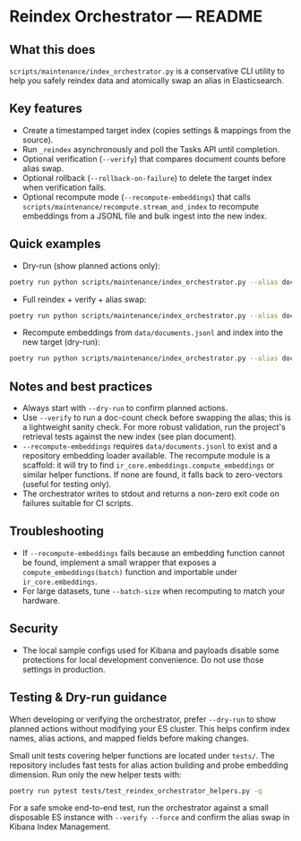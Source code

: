 Reindex Orchestrator — README
=============================

What this does
--------------

`scripts/maintenance/index_orchestrator.py` is a conservative CLI utility to help you safely reindex data and atomically swap an alias in Elasticsearch.

Key features
------------
- Create a timestamped target index (copies settings & mappings from the source).
- Run `_reindex` asynchronously and poll the Tasks API until completion.
- Optional verification (`--verify`) that compares document counts before alias swap.
- Optional rollback (`--rollback-on-failure`) to delete the target index when verification fails.
- Optional recompute mode (`--recompute-embeddings`) that calls `scripts/maintenance/recompute.stream_and_index` to recompute embeddings from a JSONL file and bulk ingest into the new index.

Quick examples
--------------

- Dry-run (show planned actions only):

```bash
poetry run python scripts/maintenance/index_orchestrator.py --alias documents --dry-run
```

- Full reindex + verify + alias swap:

```bash
poetry run python scripts/maintenance/index_orchestrator.py --alias documents --verify --force
```

- Recompute embeddings from `data/documents.jsonl` and index into the new target (dry-run):

```bash
poetry run python scripts/maintenance/index_orchestrator.py --alias documents --recompute-embeddings --documents-path data/documents.jsonl --dry-run
```

Notes and best practices
------------------------
- Always start with `--dry-run` to confirm planned actions.
- Use `--verify` to run a doc-count check before swapping the alias; this is a lightweight sanity check. For more robust validation, run the project's retrieval tests against the new index (see plan document).
- `--recompute-embeddings` requires `data/documents.jsonl` to exist and a repository embedding loader available. The recompute module is a scaffold: it will try to find `ir_core.embeddings.compute_embeddings` or similar helper functions. If none are found, it falls back to zero-vectors (useful for testing only).
- The orchestrator writes to stdout and returns a non-zero exit code on failures suitable for CI scripts.

Troubleshooting
---------------
- If `--recompute-embeddings` fails because an embedding function cannot be found, implement a small wrapper that exposes a `compute_embeddings(batch)` function and importable under `ir_core.embeddings`.
- For large datasets, tune `--batch-size` when recomputing to match your hardware.

Security
--------
- The local sample configs used for Kibana and payloads disable some protections for local development convenience. Do not use those settings in production.

Testing & Dry-run guidance
--------------------------

When developing or verifying the orchestrator, prefer `--dry-run` to show planned actions without modifying your ES cluster. This helps confirm index names, alias actions, and mapped fields before making changes.

Small unit tests covering helper functions are located under `tests/`. The repository includes fast tests for alias action building and probe embedding dimension. Run only the new helper tests with:

```bash
poetry run pytest tests/test_reindex_orchestrator_helpers.py -q
```

For a safe smoke end-to-end test, run the orchestrator against a small disposable ES instance with `--verify --force` and confirm the alias swap in Kibana Index Management.
